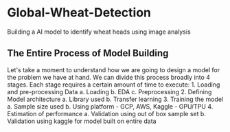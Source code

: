 # Global-Wheat-Detection
Building a AI model to identify wheat heads using image analysis

## The Entire Process of Model Building

Let's take a moment to understand how we are going to design a model for the problem we have at hand. We can divide this process broadly into 4 stages. Each stage requires a certain amount of time to execute:
	1. Loading and pre-processing Data
		a. Loading
		b. EDA
		c. Preprocessing
	2. Defining Model architecture
		a. Library used
    b. Transfer learning
	3. Training the model 
    a. Sample size used 
    b. Using platform - GCP, AWS, Kaggle - GPU/TPU
	4. Estimation of performance
    a. Validation using out of box sample set 
    b. Validation using kaggle for model built on entire data


